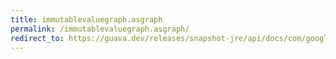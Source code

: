 ```yaml
---
title: immutablevaluegraph.asgraph
permalink: /immutablevaluegraph.asgraph/
redirect_to: https://guava.dev/releases/snapshot-jre/api/docs/com/google/common/graph/ImmutableValueGraph.html#asGraph--
---
```

